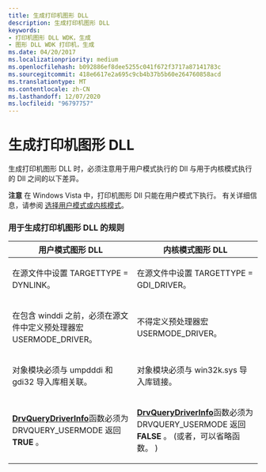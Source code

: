 ```yaml
---
title: 生成打印机图形 DLL
description: 生成打印机图形 DLL
keywords:
- 打印机图形 DLL WDK，生成
- 图形 DLL WDK 打印机，生成
ms.date: 04/20/2017
ms.localizationpriority: medium
ms.openlocfilehash: b092886ef8dee5255c041f672f3717a87141783c
ms.sourcegitcommit: 418e6617e2a695c9cb4b37b5b60e264760858acd
ms.translationtype: MT
ms.contentlocale: zh-CN
ms.lasthandoff: 12/07/2020
ms.locfileid: "96797757"
---
```

# <a name="building-a-printer-graphics-dll"></a>生成打印机图形 DLL





生成打印机图形 DLL 时，必须注意用于用户模式执行的 Dll 与用于内核模式执行的 Dll 之间的以下差异。

**注意**   在 Windows Vista 中，打印机图形 Dll 只能在用户模式下执行。 有关详细信息，请参阅 [选择用户模式或内核模式](choosing-user-mode-or-kernel-mode.md)。

 

### <a name="rules-for-building-a-printer-graphics-dll"></a>用于生成打印机图形 DLL 的规则

<table>
<colgroup>
<col width="50%" />
<col width="50%" />
</colgroup>
<thead>
<tr class="header">
<th>用户模式图形 DLL</th>
<th>内核模式图形 DLL</th>
</tr>
</thead>
<tbody>
<tr class="odd">
<td><p>在源文件中设置 TARGETTYPE = DYNLINK。</p></td>
<td><p>在源文件中设置 TARGETTYPE = GDI_DRIVER。</p></td>
</tr>
<tr class="even">
<td><p>在包含 winddi 之前，必须在源文件中定义预处理器宏 USERMODE_DRIVER。</p></td>
<td><p>不得定义预处理器宏 USERMODE_DRIVER。</p></td>
</tr>
<tr class="odd">
<td><p>对象模块必须与 umpdddi 和 gdi32 导入库相关联。</p></td>
<td><p>对象模块必须与 win32k.sys 导入库链接。</p></td>
</tr>
<tr class="even">
<td><p><a href="/windows/win32/api/winddi/nf-winddi-drvquerydriverinfo" data-raw-source="[&lt;strong&gt;DrvQueryDriverInfo&lt;/strong&gt;](/windows/win32/api/winddi/nf-winddi-drvquerydriverinfo)"><strong>DrvQueryDriverInfo</strong></a>函数必须为 DRVQUERY_USERMODE 返回<strong>TRUE</strong> 。</p></td>
<td><p><a href="/windows/win32/api/winddi/nf-winddi-drvquerydriverinfo" data-raw-source="[&lt;strong&gt;DrvQueryDriverInfo&lt;/strong&gt;](/windows/win32/api/winddi/nf-winddi-drvquerydriverinfo)"><strong>DrvQueryDriverInfo</strong></a>函数必须为 DRVQUERY_USERMODE 返回<strong>FALSE</strong> 。  (或者，可以省略函数。 ) </p></td>
</tr>
</tbody>
</table>

 

